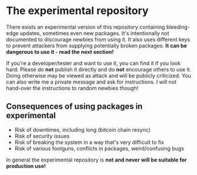 # The experimental repository

There exists an experimental version of this repository containing bleeding-edge updates, sometimes even new packages.
It's intentionally not documented to discourage newbies from using it.
It also uses different keys to prevent attackers from supplying potentially broken packages.
**It can be dangerous to use it - read the next section!**

If you're a developer/tester and want to use it, you can find it if you look hard.
Please do **not** publish it directly and do **not** encourage others to use it.
Doing otherwise may be viewed as attack and will be publicly criticized.
You can also write me a private message and ask for instructions.
I will not hand-over the instructions to random newbies though!

## Consequences of using packages in experimental

* Risk of downtimes, including long (bitcoin chain resync)
* Risk of security issues
* Risk of breaking the system in a way that's very difficult to fix
* Risk of various footguns, conflicts in packages, weird/confusing bugs

In general the experimental repository is **not and never will be suitable for production use!**
